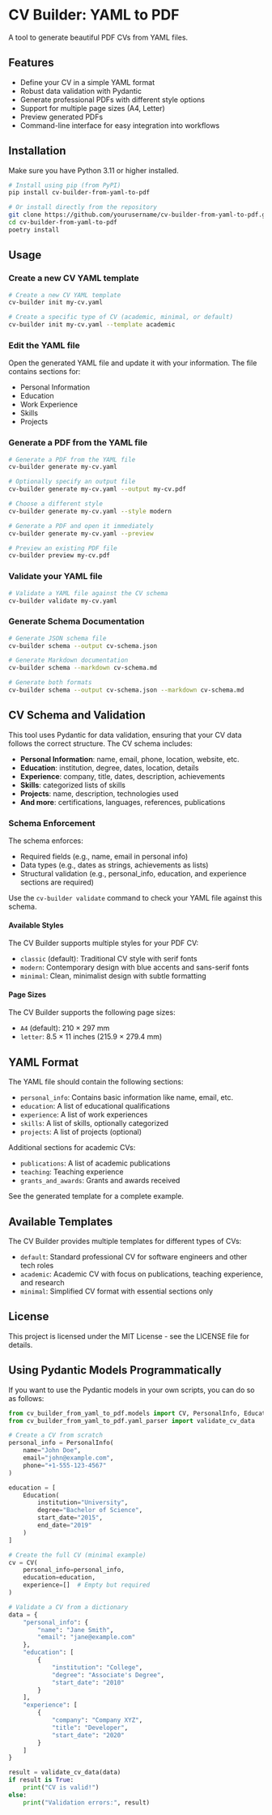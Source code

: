 # CV Builder: YAML to PDF

A tool to generate beautiful PDF CVs from YAML files.

## Features

- Define your CV in a simple YAML format
- Robust data validation with Pydantic
- Generate professional PDFs with different style options
- Support for multiple page sizes (A4, Letter)
- Preview generated PDFs
- Command-line interface for easy integration into workflows

## Installation

Make sure you have Python 3.11 or higher installed.

```bash
# Install using pip (from PyPI)
pip install cv-builder-from-yaml-to-pdf

# Or install directly from the repository
git clone https://github.com/yourusername/cv-builder-from-yaml-to-pdf.git
cd cv-builder-from-yaml-to-pdf
poetry install
```

## Usage

### Create a new CV YAML template

```bash
# Create a new CV YAML template
cv-builder init my-cv.yaml

# Create a specific type of CV (academic, minimal, or default)
cv-builder init my-cv.yaml --template academic
```

### Edit the YAML file

Open the generated YAML file and update it with your information. The file contains sections for:

- Personal Information
- Education
- Work Experience
- Skills
- Projects

### Generate a PDF from the YAML file

```bash
# Generate a PDF from the YAML file
cv-builder generate my-cv.yaml

# Optionally specify an output file
cv-builder generate my-cv.yaml --output my-cv.pdf

# Choose a different style
cv-builder generate my-cv.yaml --style modern

# Generate a PDF and open it immediately
cv-builder generate my-cv.yaml --preview

# Preview an existing PDF file
cv-builder preview my-cv.pdf
```

### Validate your YAML file

```bash
# Validate a YAML file against the CV schema
cv-builder validate my-cv.yaml
```

### Generate Schema Documentation

```bash
# Generate JSON schema file
cv-builder schema --output cv-schema.json

# Generate Markdown documentation
cv-builder schema --markdown cv-schema.md

# Generate both formats
cv-builder schema --output cv-schema.json --markdown cv-schema.md
```

## CV Schema and Validation

This tool uses Pydantic for data validation, ensuring that your CV data follows the correct structure. The CV schema includes:

- **Personal Information**: name, email, phone, location, website, etc.
- **Education**: institution, degree, dates, location, details
- **Experience**: company, title, dates, description, achievements
- **Skills**: categorized lists of skills
- **Projects**: name, description, technologies used
- **And more**: certifications, languages, references, publications

### Schema Enforcement

The schema enforces:

- Required fields (e.g., name, email in personal info)
- Data types (e.g., dates as strings, achievements as lists)
- Structural validation (e.g., personal_info, education, and experience sections are required)

Use the `cv-builder validate` command to check your YAML file against this schema.

#### Available Styles

The CV Builder supports multiple styles for your PDF CV:

- `classic` (default): Traditional CV style with serif fonts
- `modern`: Contemporary design with blue accents and sans-serif fonts
- `minimal`: Clean, minimalist design with subtle formatting

#### Page Sizes

The CV Builder supports the following page sizes:

- `A4` (default): 210 × 297 mm
- `letter`: 8.5 × 11 inches (215.9 × 279.4 mm)

## YAML Format

The YAML file should contain the following sections:

- `personal_info`: Contains basic information like name, email, etc.
- `education`: A list of educational qualifications
- `experience`: A list of work experiences
- `skills`: A list of skills, optionally categorized
- `projects`: A list of projects (optional)

Additional sections for academic CVs:

- `publications`: A list of academic publications
- `teaching`: Teaching experience
- `grants_and_awards`: Grants and awards received

See the generated template for a complete example.

## Available Templates

The CV Builder provides multiple templates for different types of CVs:

- `default`: Standard professional CV for software engineers and other tech roles
- `academic`: Academic CV with focus on publications, teaching experience, and research
- `minimal`: Simplified CV format with essential sections only

## License

This project is licensed under the MIT License - see the LICENSE file for details.

## Using Pydantic Models Programmatically

If you want to use the Pydantic models in your own scripts, you can do so as follows:

```python
from cv_builder_from_yaml_to_pdf.models import CV, PersonalInfo, Education
from cv_builder_from_yaml_to_pdf.yaml_parser import validate_cv_data

# Create a CV from scratch
personal_info = PersonalInfo(
    name="John Doe",
    email="john@example.com",
    phone="+1-555-123-4567"
)

education = [
    Education(
        institution="University",
        degree="Bachelor of Science",
        start_date="2015",
        end_date="2019"
    )
]

# Create the full CV (minimal example)
cv = CV(
    personal_info=personal_info,
    education=education,
    experience=[]  # Empty but required
)

# Validate a CV from a dictionary
data = {
    "personal_info": {
        "name": "Jane Smith",
        "email": "jane@example.com"
    },
    "education": [
        {
            "institution": "College",
            "degree": "Associate's Degree",
            "start_date": "2010"
        }
    ],
    "experience": [
        {
            "company": "Company XYZ",
            "title": "Developer",
            "start_date": "2020"
        }
    ]
}

result = validate_cv_data(data)
if result is True:
    print("CV is valid!")
else:
    print("Validation errors:", result)
```
